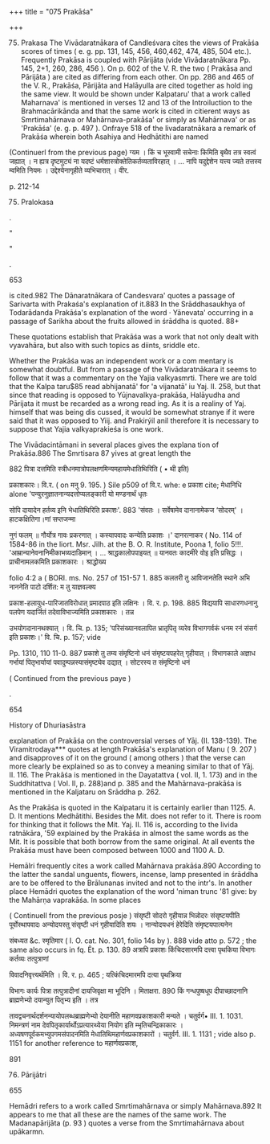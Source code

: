 +++
title = "075 Prakāśa"

+++

75. Prakasa The Vivādaratnākara of Candleśvara cites the views of Prakāśa scores of times ( e. g. pp. 131, 145, 456, 460,462, 474, 485, 504 etc.). Frequently Prakāsa is coupled with Pārijāta (vide Vivādaratnākara Pp. 145, 2+1, 260, 286, 456 ). On p. 602 of the V. R. the two ( Prakāsa and Pārijāta ) are cited as differing from each other. On pp. 286 and 465 of the V. R., Prakāśa, Pārijāta and Halāyulla are cited together as hold ing the same view. It would be shown under Kalpataru' that a work called Maharnava' is mentioned in verses 12 and 13 of the Introiluction to the Brahmacārikānda and that the same work is cited in citierent ways as Smrtimahārnava or Mahārnava-prakāśa' or simply as Mahārnava' or as 'Prakāśa' (e. g. p. 497 ). Onfraye 518 of the livadaratnākara a remark of Prakāśa wherein both Asahiya and Hedhātithi are named 



 

(Continuerl from the previous page) ग्यम । किं च भूस्वामी सचेनाः किमिति बृथैव तत्र स्वत्वं जह्यात् । न ह्यत्र दृष्टमुट्यं ना यदष्टं धर्मशास्त्रोक्तेतिकर्तव्यताविरहात् । ... नापि यदुद्देशेन यत्त्य ज्यते तत्तस्य म्वमिति नियमः । उद्देश्येनागृहीते व्यभिचारात् । वीर. 

p. 212-14 

75. Pralokasa 

. 

" 

" 

. 

653 

is cited.982 The Dānaratnākara of Candesvara' quotes a passage of Sarivarta with Prakaśa's explanation of it.883 In the Srāddhasaukhya of Todarādanda Prakāśa's explanation of the word · Yānevata' occurring in a passage of Sarikha about the fruits allowed in śrāddha is quoted. 88+ 

These quotations establish that Prakāśa was a work that not only dealt with vyavahāra, but also with such topics as diints, sriddle etc. 

Whether the Prakāśa was an independent work or a com mentary is somewhat doubtful. But from a passage of the Vivādaratnākara it seems to follow that it was a commentary on the Yajia valkyasmrti. There we are told that the Kalpa taru$85 read abhijanatā' for 'a vijanatā' iu Yaj. II. 258, but that since that reading is opposed to Yūjnavalkya-prakāśa, Halāyudha and Pārijata it must be recarded as a wrong read ing. As it is a realiny of Yaj. himself that was being dis cussed, it would be somewhat stranye if it were said that it was opposed to Yiij. and Prakirýil anil therefore it is necessary to suppose that Yajia valkyaprakieśa is one work. 

The Vivādacintāmani in several places gives the explana tion of Prakāśa.886 The Smrtisara 87 yives at great length the 



 



 

882 पित्रा दत्तमिति स्त्रीधनमात्रोपलक्षणमिन्यमहायमेधातिथिरिति ( • थी इति) 

प्रकाशकारः। वि.र. ( on मनु 9. 195. ) Sile p509 of वि.र. whe: e प्रकाश cite; मेधानिधि alone 'पन्युरनुज्ञातनान्यदत्तोप्यलङ्कारी यो मण्डनार्थं धृतः 

सोपि दायादेन हर्तव्य इनि भेधातिथिरिति प्रकाशः'. 883 'संवतः । सर्वेषामेव दानानामेकज ‘सोदरम्' । हाटकक्षितिगा।णां सप्तजन्मा 

नुगं फलम् ॥ गौर्योत्र गावः प्रकरणात् । कस्यापवादः कन्येति प्रकाशः ।' दानरत्नाकर ( No. 114 of 1584-86 in the liort. Msr. Jilh. at the B. O. R. Institute, Poona 1, folio 5!!!. 'आम्रान्यानेवनानिमीकाभव्यदाडिमान् । ... श्राद्धकालोपपाइयत् ॥ यानवतः कादमीरे वोइ इति प्रसिद्धः । प्राचीनामलकमिति प्रकाशकारः । श्राद्धोख्य 

folio 4:2 a ( BORI. ms. No. 257 of 151-57 1. 885 कलतरी तु आविजानतेति स्थाने अभि नाननेति पाटो दर्शित: म तु याज्ञवल्क्य 

प्रकाश-हलायुध-पारिजातविरोधात् प्रमादपाठ इति लक्षिनः । वि. र. p. 198. 885 विद्ययापि साधारणधनानु पलपेण यदार्जितं तदेवाविभाज्यमिति प्रकाशकारः । तन्न 

उभयोगदानानथक्यात् । वि. चि. p. 135; 'परिसंख्यानवलापित भ्रातृपितृ व्यरेव विभागगर्वकं धनम रनं संसर्ग इति प्रकाशः।' वि. चि. p. 157; vide 

Pp. 1310, 110 11-0. 887 प्रकाशे तु तम्य संमृष्टिनो धनं संमृष्टयपहरेत् गृहीयात् । विभागकाले अज्ञाध गर्भायां पितृभार्यायां पवादुम्पन्नस्यासंमृष्ट्येव दद्यात् । सोटरस्य त संमृष्टिनो धनं 

( Continued from the previous paye ) 

. 

654 

History of Dhuriasāstra 

explanation of Prakāśa on the controversial verses of Yāj. (II. 138-139). The Viramitrodaya*** quotes at length Prakāśa's explanation of Manu ( 9. 207 ) and disapproves of it on the ground ( among others ) that the verse can more clearly be explained so as to convey a meaning similar to that of Yāj. II. 116. The Prakāśa is mentioned in the Dayatattva ( vol. II, 1. 173) and in the Suddhitattva ( Vol. II, p. 288)and p. 385 and the Mahārnava-prakāśa is mentioned in the Kaljataru on Srāddha p. 262. 

As the Prakāśa is quoted in the Kalpataru it is certainly earlier than 1125. A. D. It mentions Medhātithi. Besides the Mit. does not refer to it. There is room for thinking that it follows the Mit. Yaj. II. 116 is, according to the livida ratnākāra, '59 explained by the Prakāśa in almost the same words as the Mit. It is possible that both borrow from the same original. At all events the Prakāśa must have been composed between 1000 and 1100 A. D. 

Hemālri frequently cites a work called Mahārnava prakāśa.890 According to the latter the sandal unguents, flowers, incense, lamp presented in śrāddha are to be offered to the Brālunanas invited and not to the intr's. In another place Hemādri quotes the explanation of the word 'niman trunc '81 give: by the Mahārṇa vaprakāśa. In some places 





 



( Continuell from the previous posje ) संसृष्टी सोदरो गृहीयान्न भिन्नोदरः संसृष्टयपीति पूर्वोस्थापवादः अन्योदयस्तु संसृष्टी धनं गृहीयादिति शयः । नान्योदयधनं हेरेदिति संमृष्टयपात्यनेन 

संबध्यत &c. स्मृतिमार ( I. O. cat. No. 301, folio 14s by ). 888 vide atto p. 572 ; the same also occurs in fq. Êt. p. 130. 89 अत्रापि प्रकाशः किंचिदसारमपि दत्त्वा पृथकिया विभागः कर्तव्यः तत्पुत्राणां 

विवादनिवृत्त्यर्थमिति । वि. र. p. 465 ; यत्किंचिदमारमपि दत्या पृथक्रिया 

विभागः कार्यः पित्रा तत्पुत्रादीनां दायजिवृक्षा मा भूदिनि । मिताक्षरा. 890 किं गन्धपुष्षधूप दीपाच्छादनानि ब्राह्मणेभ्यो दयान्युत पितृभ्य इति । तत्र 

तावद्वचनार्थदर्शनन्यायोपलब्धब्राह्मणेभ्यो देयानीति महाणवप्रकाशकारी मन्यते । चतुर्वर्ग• III. 1. 1031. निमन्त्रणं नाम देवपितृकार्यार्थोऽप्रत्यारथ्येया नियोग इति म्भृतिचन्द्रिकाकारः । अध्यषणपूर्वकमभ्युपगमसंपादनमिति मेधातिथिमहार्णवप्रकाशकारों । चतुर्वर्ग. III. 1. 1131 ; vide also p. 1151 for another reference to महार्णवप्रकाश, 

891 

76. Pārijātri 

655 

Hemādri refers to a work called Smrtimahārnava or simply Mahārnava.892 It appears to me that all these are the names of the same work. The Madanapārijāta (p. 93 ) quotes a verse from the Smrtimahārnava about upākarmn. 
